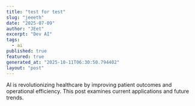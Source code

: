 ```yaml
---
title: "test for test"
slug: "jeeeth"
date: "2025-07-09"
author: "JEet"
excerpt: "Dev AI"
tags:
  - ai
published: true
featured: true
generated_at: "2025-10-11T06:30:50.794402"
layout: "post"
---
```


AI is revolutionizing healthcare by improving patient outcomes and operational efficiency. This post examines current applications and future trends.